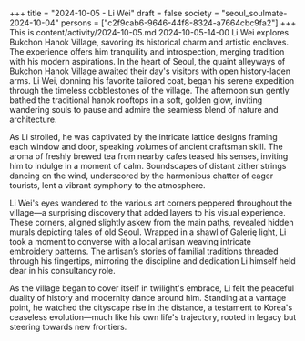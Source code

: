 +++
title = "2024-10-05 - Li Wei"
draft = false
society = "seoul_soulmate-2024-10-04"
persons = ["c2f9cab6-9646-44f8-8324-a7664cbc9fa2"]
+++
This is content/activity/2024-10-05.md
2024-10-05-14-00
Li Wei explores Bukchon Hanok Village, savoring its historical charm and artistic enclaves. The experience offers him tranquility and introspection, merging tradition with his modern aspirations.
In the heart of Seoul, the quaint alleyways of Bukchon Hanok Village awaited their day's visitors with open history-laden arms. Li Wei, donning his favorite tailored coat, began his serene expedition through the timeless cobblestones of the village. The afternoon sun gently bathed the traditional hanok rooftops in a soft, golden glow, inviting wandering souls to pause and admire the seamless blend of nature and architecture.

As Li strolled, he was captivated by the intricate lattice designs framing each window and door, speaking volumes of ancient craftsman skill. The aroma of freshly brewed tea from nearby cafes teased his senses, inviting him to indulge in a moment of calm. Soundscapes of distant zither strings dancing on the wind, underscored by the harmonious chatter of eager tourists, lent a vibrant symphony to the atmosphere.

Li Wei's eyes wandered to the various art corners peppered throughout the village—a surprising discovery that added layers to his visual experience. These corners, aligned slightly askew from the main paths, revealed hidden murals depicting tales of old Seoul. Wrapped in a shawl of Galerię light, Li took a moment to converse with a local artisan weaving intricate embroidery patterns. The artisan’s stories of familial traditions threaded through his fingertips, mirroring the discipline and dedication Li himself held dear in his consultancy role.

As the village began to cover itself in twilight's embrace, Li felt the peaceful duality of history and modernity dance around him. Standing at a vantage point, he watched the cityscape rise in the distance, a testament to Korea's ceaseless evolution—much like his own life's trajectory, rooted in legacy but steering towards new frontiers.
